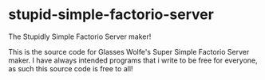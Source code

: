 # stupid-simple-factorio-server
The Stupidly Simple Factorio Server maker!

This is the source code for Glasses Wolfe's Super Simple Factorio Server maker.
I have always intended programs that i write to be free for everyone, as such this source code is free to all!
